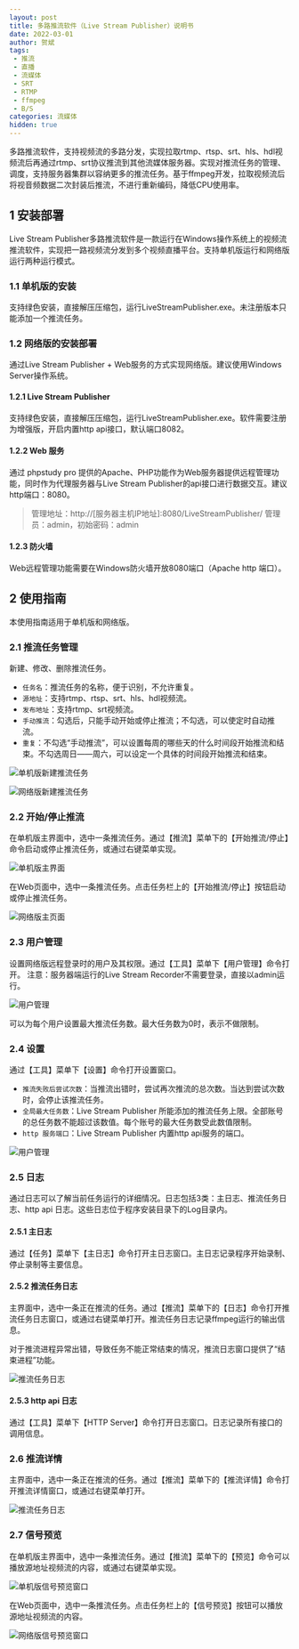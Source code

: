```yaml
---
layout: post
title: 多路推流软件（Live Stream Publisher）说明书
date: 2022-03-01
author: 贺斌
tags: 
 - 推流
 - 直播
 - 流媒体
 - SRT
 - RTMP
 - ffmpeg
 - B/S
categories: 流媒体
hidden: true
---
```


多路推流软件，支持视频流的多路分发，实现拉取rtmp、rtsp、srt、hls、hdl视频流后再通过rtmp、srt协议推流到其他流媒体服务器。实现对推流任务的管理、调度，支持服务器集群以容纳更多的推流任务。基于ffmpeg开发，拉取视频流后将视音频数据二次封装后推流，不进行重新编码，降低CPU使用率。

## 1	安装部署

Live Stream Publisher多路推流软件是一款运行在Windows操作系统上的视频流推流软件，实现把一路视频流分发到多个视频直播平台。支持单机版运行和网络版运行两种运行模式。

### 1.1	单机版的安装

支持绿色安装，直接解压压缩包，运行LiveStreamPublisher.exe。未注册版本只能添加一个推流任务。

### 1.2	网络版的安装部署

通过Live Stream Publisher + Web服务的方式实现网络版。建议使用Windows Server操作系统。

#### 1.2.1	Live Stream Publisher

支持绿色安装，直接解压压缩包，运行LiveStreamPublisher.exe。软件需要注册为增强版，开启内置http api接口，默认端口8082。

#### 1.2.2	Web 服务

通过 phpstudy pro 提供的Apache、PHP功能作为Web服务器提供远程管理功能，同时作为代理服务器与Live Stream Publisher的api接口进行数据交互。建议http端口：8080。

> 管理地址：http://[服务器主机IP地址]:8080/LiveStreamPublisher/
> 管理员：admin，初始密码：admin

#### 1.2.3	防火墙

Web远程管理功能需要在Windows防火墙开放8080端口（Apache http 端口）。


## 2	使用指南

本使用指南适用于单机版和网络版。

### 2.1	推流任务管理

新建、修改、删除推流任务。

- `任务名`：推流任务的名称，便于识别，不允许重复。
- `源地址`：支持rtmp、rtsp、srt、hls、hdl视频流。
- `发布地址`：支持rtmp、srt视频流。
- `手动推流`：勾选后，只能手动开始或停止推流；不勾选，可以使定时自动推流。
- `重复`：不勾选“手动推流”，可以设置每周的哪些天的什么时间段开始推流和结束。不勾选周日——周六，可以设定一个具体的时间段开始推流和结束。
 
![单机版新建推流任务](/images/live-stream-publisher/add-task-1.png)

![网络版新建推流任务](/images/live-stream-publisher/add-task-2.png)

### 2.2	开始/停止推流

在单机版主界面中，选中一条推流任务。通过【推流】菜单下的【开始推流/停止】命令启动或停止推流任务，或通过右键菜单实现。
 
![单机版主界面](/images/live-stream-publisher/main1.png)

在Web页面中，选中一条推流任务。点击任务栏上的【开始推流/停止】按钮启动或停止推流任务。
 
![网络版主页面](/images/live-stream-publisher/main2.png)

### 2.3	用户管理

设置网络版远程登录时的用户及其权限。通过【工具】菜单下【用户管理】命令打开。
注意：服务器端运行的Live Stream Recorder不需要登录，直接以admin运行。

![用户管理](/images/live-stream-publisher/user-manage.png)
 
可以为每个用户设置最大推流任务数。最大任务数为0时，表示不做限制。

### 2.4	设置

通过【工具】菜单下【设置】命令打开设置窗口。

- `推流失败后尝试次数`：当推流出错时，尝试再次推流的总次数。当达到尝试次数时，会停止该推流任务。
- `全局最大任务数`：Live Stream Publisher 所能添加的推流任务上限。全部账号的总任务数不能超过该数值。每个账号的最大任务数受此数值限制。
- `http 服务端口`：Live Stream Publisher 内置http api服务的端口。

![用户管理](/images/live-stream-publisher/option.png)
 
### 2.5	日志

通过日志可以了解当前任务运行的详细情况。日志包括3类：主日志、推流任务日志、http api 日志。这些日志位于程序安装目录下的Log目录内。

#### 2.5.1	主日志

通过【任务】菜单下【主日志】命令打开主日志窗口。主日志记录程序开始录制、停止录制等主要信息。

#### 2.5.2	推流任务日志

主界面中，选中一条正在推流的任务。通过【推流】菜单下的【日志】命令打开推流任务日志窗口，或通过右键菜单打开。推流任务日志记录ffmpeg运行的输出信息。

对于推流进程异常出错，导致任务不能正常结束的情况，推流日志窗口提供了“结束进程”功能。

![推流任务日志](/images/live-stream-publisher/log.png)
 
#### 2.5.3	http api 日志

通过【工具】菜单下【HTTP Server】命令打开日志窗口。日志记录所有接口的调用信息。

### 2.6	推流详情

主界面中，选中一条正在推流的任务。通过【推流】菜单下的【推流详情】命令打开推流详情窗口，或通过右键菜单打开。

![推流任务日志](/images/live-stream-publisher/publish-detail.png)

### 2.7	信号预览

在单机版主界面中，选中一条推流任务。通过【推流】菜单下的【预览】命令可以播放源地址视频流的内容，或通过右键菜单实现。
 
![单机版信号预览窗口](/images/live-stream-publisher/player1.png)

在Web页面中，选中一条推流任务。点击任务栏上的【信号预览】按钮可以播放源地址视频流的内容。
 
![网络版信号预览窗口](/images/live-stream-publisher/player2.png)


